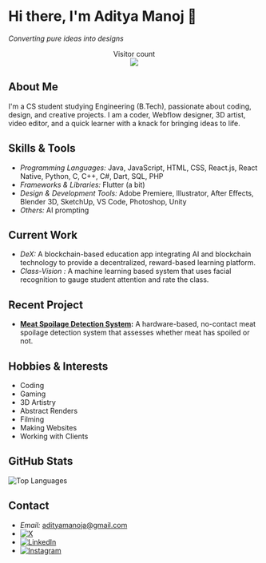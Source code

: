 # Hi there, I'm Aditya Manoj 👋


*Converting pure ideas into designs*

<p align="center"> 
  Visitor count<br>
  <img src="https://profile-counter.glitch.me/{AdityaManojA}/count.svg" />
</p>

## About Me

I'm a CS student studying Engineering (B.Tech), passionate about coding, design, and creative projects. I am a coder, Webflow designer, 3D artist, video editor, and a quick learner with a knack for bringing ideas to life.

## Skills & Tools

- *Programming Languages:* Java, JavaScript, HTML, CSS, React.js, React Native, Python, C, C++, C#, Dart, SQL, PHP
- *Frameworks & Libraries:* Flutter (a bit)
- *Design & Development Tools:* Adobe Premiere, Illustrator, After Effects, Blender 3D, SketchUp, VS Code, Photoshop, Unity
- *Others:* AI prompting

## Current Work

- *DeX:* A blockchain-based education app integrating AI and blockchain technology to provide a decentralized, reward-based learning platform.
- *Class-Vision :* A machine learning based system that uses facial recognition to gauge student attention and rate the class.

## Recent Project

- **[Meat Spoilage Detection System](https://github.com/AdityaManojA/Meat-Spoilage-detection-IOT):** A hardware-based, no-contact meat spoilage detection system that assesses whether meat has spoiled or not.

## Hobbies & Interests

- Coding
- Gaming
- 3D Artistry
- Abstract Renders
- Filming
- Making Websites
- Working with Clients

  
## GitHub Stats

<div style="display: flex; align-items: center;">
  <img src="https://github-readme-stats.vercel.app/api/top-langs/?username=AdityaManojA&layout=compact&theme=dracula" alt="Top Languages">
</div>

## Contact

- *Email:* [adityamanoja@gmail.com](mailto:adityamanoja@gmail.com)
- [![X](https://img.shields.io/badge/X-%23000000.svg?style=for-the-badge&logo=X&logoColor=white)](https://x.com/AdityaManojA?t=gUt3kWRy7IP4wSTr0u5jGg&s=09)
- [![LinkedIn](https://img.shields.io/badge/linkedin-%230077B5.svg?style=for-the-badge&logo=linkedin&logoColor=white)](https://www.linkedin.com/in/aditya-manoj-a-0a930b256)
- [![Instagram](https://img.shields.io/badge/Instagram-%23E4405F.svg?style=for-the-badge&logo=Instagram&logoColor=white)](https://www.instagram.com/blender.vibe)
